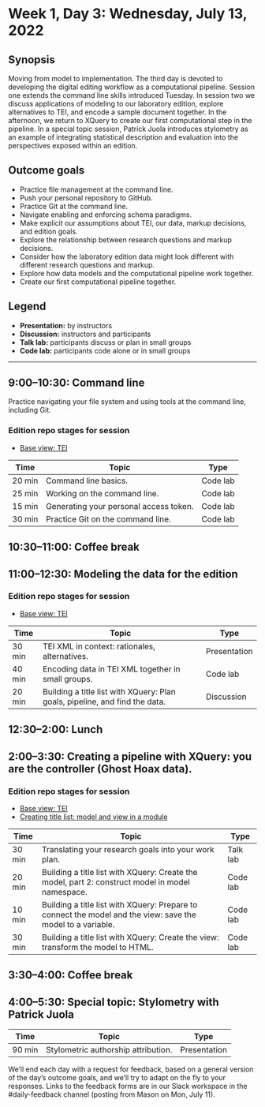 # Week 1, Day 3: Wednesday, July 13, 2022
## Synopsis

Moving from model to implementation. The third day is devoted to developing the
                digital editing workflow as a computational pipeline. Session one extends the
                command line skills introduced Tuesday. In session two we discuss applications of
                modeling to our laboratory edition, explore alternatives to TEI, and encode a sample
                document together. In the afternoon, we return to XQuery to create our first
                computational step in the pipeline. In a special topic session, Patrick Juola
                introduces stylometry as an example of integrating statistical description and
                evaluation into the perspectives exposed within an edition.

## Outcome goals
* Practice file management at the command line.
* Push your personal repository to GitHub.
* Practice Git at the command line.
* Navigate enabling and enforcing schema paradigms.
* Make explicit our assumptions about TEI, our data, markup decisions, and edition goals.
* Explore the relationship between research questions and markup decisions.
* Consider how the laboratory edition data might look different with different research questions and markup.
* Explore how data models and the computational pipeline work together.
* Create our first computational pipeline together.

## Legend

* **Presentation:** by instructors
* **Discussion:** instructors and participants
* **Talk lab:** participants discuss or plan in small groups
* **Code lab:** participants code alone or in small groups

* * *
## 9:00–10:30: Command line

Practice navigating your file system and using tools at the command line,
                    including Git.
### Edition repo stages for session

* [Base view: TEI](https://github.com/Pittsburgh-NEH-Institute/01-data)

Time | Topic | Type
---- | ---- | ---- 
20 min | Command line basics. | Code lab
25 min | Working on the command line. | Code lab
15 min | Generating your personal access token. | Code lab
30 min | Practice Git on the command line. | Code lab

## 10:30–11:00: Coffee break

## 11:00–12:30: Modeling the data for the edition


### Edition repo stages for session

* [Base view: TEI](https://github.com/Pittsburgh-NEH-Institute/01-data)

Time | Topic | Type
---- | ---- | ---- 
30 min | TEI XML in context: rationales, alternatives. | Presentation
40 min | Encoding data in TEI XML together in small groups. | Code lab
20 min | Building a title list with XQuery: Plan goals, pipeline, and find the data. | Discussion

## 12:30–2:00: Lunch

## 2:00–3:30: Creating a pipeline with XQuery: you are the controller (Ghost Hoax data).


### Edition repo stages for session

* [Base view: TEI](https://github.com/Pittsburgh-NEH-Institute/01-data)
* [Creating title list: model and view in a module](https://github.com/Pittsburgh-NEH-Institute/02-titles-no-controller)

Time | Topic | Type
---- | ---- | ---- 
30 min | Translating your research goals into your work plan. | Talk lab
20 min | Building a title list with XQuery: Create the model, part 2: construct model in model namespace. | Code lab
10 min | Building a title list with XQuery: Prepare to connect the model and the view: save the model to a variable. | Code lab
30 min | Building a title list with XQuery: Create the view: transform the model to HTML. | Code lab

## 3:30–4:00: Coffee break

## 4:00–5:30: Special topic: Stylometry with Patrick Juola

Time | Topic | Type
---- | ---- | ---- 
90 min | Stylometric authorship attribution. | Presentation

We’ll end each day with a request for feedback, based on a general version of the day’s outcome goals, and we’ll try to adapt on the fly to your responses. Links to the feedback forms are in our Slack workspace in the #daily-feedback channel (posting from Mason on Mon, July 11).